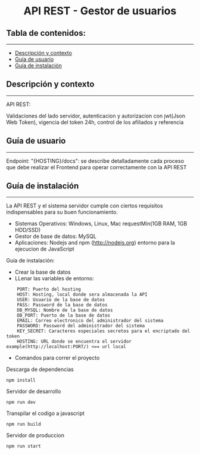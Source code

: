 <h1 align="center"> API REST - Gestor de usuarios</h1>

## Tabla de contenidos:

---

-   [Descripción y contexto](#descripción-y-contexto)
-   [Guía de usuario](#guía-de-usuario)
-   [Guía de instalación](#guía-de-instalación)

## Descripción y contexto

---

API REST:

Validaciones del lado servidor, autenticacion y autorizacion con jwt(Json Web Token), vigencia del token 24h, control de los afiliados y referencia

## Guía de usuario

---

Endpoint: "{HOSTING}/docs": se describe detalladamente cada proceso que debe realizar el Frontend para operar correctamente con la API REST

## Guía de instalación

---

La API REST y el sistema servidor cumple con ciertos requisitos indispensables para su buen funcionamiento.

-   Sistemas Operativos: Windows, Linux, Mac requestMin(1GB RAM, 1GB HDD/SSD)
-   Gestor de base de datos: MySQL
-   Aplicaciones: Nodejs and npm (http://nodejs.org) entorno para la ejecucion de JavaScript

Guía de instalación:

-   Crear la base de datos
-   LLenar las variables de entorno:

```
    PORT: Puerto del hosting
    HOST: Hosting, local donde sera almacenada la API
    USER: Usuario de la base de datos
    PASS: Password de la base de datos
    DB_MYSQL: Nombre de la base de datos
    DB_PORT: Puerto de la base de datos
    EMAIL: Correo electronico del administrador del sistema
    PASSWORD: Password del administrador del sistema
    KEY_SECRET: Caracteres especiales secretos para el encriptado del token
    HOSTING: URL donde se encuentra el servidor example(http://localhost:PORT/) <== url local
```

-   Comandos para correr el proyecto

Descarga de dependencias

```
npm install
```

Servidor de desarrollo

```
npm run dev
```

Transpilar el codigo a javascript

```
npm run build
```

Servidor de produccion

```
npm run start
```
